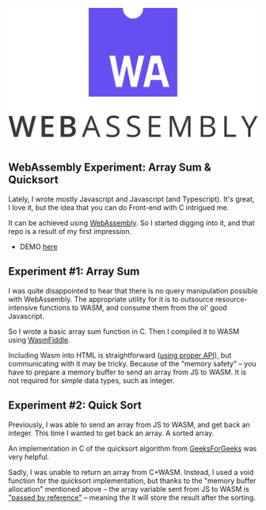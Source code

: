 <p align="center"><img src="https://github.com/carlosbaraza/web-assembly-logo/blob/master/dist/logo/web-assembly-logo.png"></p>

## WebAssembly Experiment: Array Sum & Quicksort

Lately, I wrote mostly Javascript and Javascript (and Typescript). It's great, I love it, but the idea that you can do Front-end with C intrigued me.

It can be achieved using [WebAssembly](https://en.wikipedia.org/wiki/WebAssembly). So I started digging into it, and that repo is a result of my first impression.

- DEMO [here](https://coltisor.github.io/WASM-Quicksort-Sum/)

## Experiment #1: Array Sum

I was quite disappointed to hear that there is no query manipulation possible with WebAssembly. The appropriate utility for it is to outsource resource-intensive functions to WASM, and consume them from the ol' good Javascript.

So I wrote a basic array sum function in C. Then I compiled it to WASM using [WasmFiddle](https://wasdk.github.io/WasmFiddle/). 

Including Wasm into HTML is straightforward ([using proper API](https://developer.mozilla.org/en-US/docs/WebAssembly/Loading_and_running)), but communicating with it may be tricky. Because of the "memory safety" – you have to prepare a memory buffer to send an array from JS to WASM. It is not required for simple data types, such as integer. 

## Experiment #2: Quick Sort

Previously, I was able to send an array from JS to WASM, and get back an integer. This time I wanted to get back an array. A sorted array.

An implementation in C of the quicksort algorithm from [GeeksForGeeks](https://www.geeksforgeeks.org/quick-sort/) was very helpful.

Sadly, I was unable to return an array from C+WASM. Instead, I used a void function for the quicksort implementation, but thanks to the "memory buffer allocation" mentioned above – the array variable sent from JS to WASM is ["passed by reference"](https://levelup.gitconnected.com/pass-by-value-vs-pass-by-reference-in-javascript-82fa8736c9f7) – meaning the it will store the result after the sorting.
